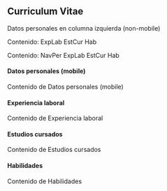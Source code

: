 <html lang="en">
<head>
	<meta charset="UTF-8">
	<meta http-equiv="X-UA-Compatible" content="IE=edge">
	<meta name="viewport" content="width=device-width, initial-scale=1.0">
	<title>Fulano de Tal - CV</title>
	<link rel="stylesheet" href="cv.css">
	<link rel="stylesheet" href="https://fonts.googleapis.com/css?family=Roboto">
</head>

<body>
	<div class="header-block"><h2 class="header">Curriculum Vitae</h2></div>
	<div class="personal-nm"><p class="personal-nm-p">Datos personales en columna izquierda (non-mobile)</p></div>
	<div class="cv-body">
		<div class="navbar-nm"><p><span>Contenido: </span><span>ExpLab </span><span>EstCur </span><span>Hab</span></p></div>
		<div class="navbar-m"><p><span>Contenido: </span><span>NavPer </span><span>ExpLab </span><span>EstCur </span><span>Hab</span></p></div>
		<div class="personal-m">
		<h4>Datos personales (mobile)</h4>
		<p>Contenido de Datos personales (mobile)</p></div>
		<div class="workexp">
		<h4>Experiencia laboral</h4>
		<p>Contenido de Experiencia laboral</p></div>
		<div class="studies">
		<h4>Estudios cursados</h4>
		<p>Contenido de Estudios cursados</p></div>
		<div class="skills">
		<h4>Habilidades</h4>
		<p>Contenido de Habilidades</p></div>
	</div>
</body>
</html>

